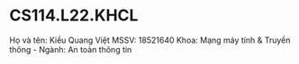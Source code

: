 # CS114.L22.KHCL
Họ và tên: Kiều Quang Việt 
MSSV: 18521640
Khoa: Mạng máy tính & Truyền thông - Ngành: An toàn thông tin

